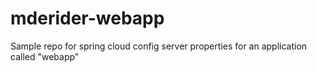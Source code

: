 # mderider-webapp
Sample repo for spring cloud config server properties for an application called "webapp"
